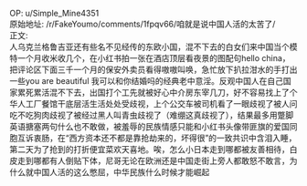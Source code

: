 
OP: u/Simple_Mine4351  
原始地址: /r/FakeYoumo/comments/1fpqv66/咱就是说中国人活的太苦了/  
正文:  
人乌克兰格鲁吉亚还有些名不见经传的东欧小国，混不下去的白女们来中国当个模特一个月收米收几个，在小红书拍一张在酒店顶层看夜景的图配句hello china，把评论区下面三千一个月的保安外卖员看得嗷嗷叫唤，急忙放下扒拉泔水的手打出一些you are beautiful  我可以和你结婚吗的经典老中意淫。反观中国人在自己国家累死累活混不下去，出国打个工先就被好心中介房东宰几刀，好不容易找上了个华人工厂餐馆干底层活生活处处受歧视，上个公交车被司机看了一眼歧视了被人问吃不吃狗肉歧视了被经过黑人叫青虫歧视了（难绷这真歧视了），结果最多用蹩脚英语搪塞两句什么也不敢做，被羞辱的民族情感只能和小红书头像带匪旗的爱国同胞互诉衷肠，在“西方资本还不都是靠抢劫来的，坏得很”的一致共识中含泪入睡，第二天为了抢到的打折便宜菜欢天喜地。唉，怎么小日本走到哪都被友善相待，白皮走到哪都有人倒贴下体，尼哥无论在欧洲还是中国走街上旁人都敢怒不敢言，为什么就中国人活的这么憋屈，中华民族什么时候才能崛起
